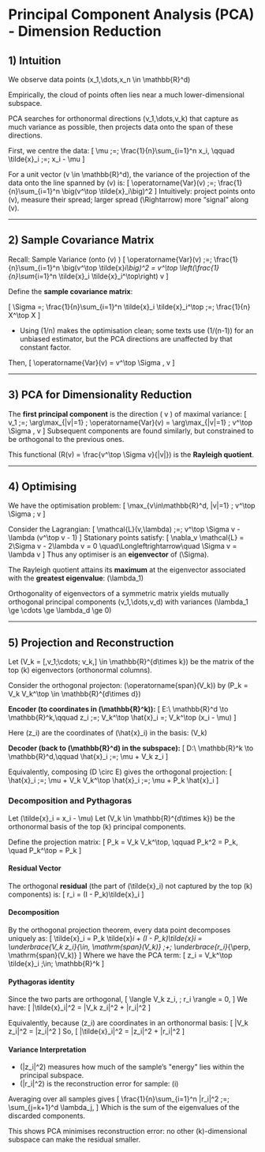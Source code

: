 # Principal Component Analysis (PCA) - Dimension Reduction

## 1) Intuition

We observe data points \(x_1,\dots,x_n \in \mathbb{R}^d\) 

Empirically, the cloud of points often lies near a much lower-dimensional subspace. 

PCA searches for orthonormal directions \(v_1,\dots,v_k\) that capture as much variance as possible, then projects data onto the span of these directions. 

First, we centre the data:
\[
\mu \;=\; \frac{1}{n}\sum_{i=1}^n x_i,
\qquad
\tilde{x}_i \;=\; x_i - \mu
\]

For a unit vector \(v \in \mathbb{R}^d\), the variance of the projection of the data onto the line spanned by \(v\) is:
\[
\operatorname{Var}(v)
\;=\; \frac{1}{n}\sum_{i=1}^n \big(v^\top \tilde{x}_i\big)^2
\]
Intuitively: project points onto \(v\), measure their spread; larger spread \(\Rightarrow\) more “signal” along \(v\).

---

## 2) Sample Covariance Matrix

Recall: Sample Variance (onto \(v\) )
\[
\operatorname{Var}(v)
\;=\; \frac{1}{n}\sum_{i=1}^n \big(v^\top \tilde{x}_i\big)^2 = v^\top \left(\frac{1}{n}\sum_{i=1}^n \tilde{x}_i \tilde{x}_i^\top\right) v
\]

Define the **sample covariance matrix**: 

\[
\Sigma =\; \frac{1}{n}\sum_{i=1}^n \tilde{x}_i \tilde{x}_i^\top
\;=\; \frac{1}{n} X^\top X
\]
- Using \(1/n\) makes the optimisation clean; some texts use \(1/(n-1)\) for an unbiased estimator, but the PCA directions are unaffected by that constant factor. 

Then, 
\[
\operatorname{Var}(v) = v^\top \Sigma \, v
\]

---

## 3) PCA for Dimensionality Reduction

The **first principal component** is the direction \( v \) of maximal variance:
\[
v_1 \;=\; \arg\max_{\|v\|=1} \; \operatorname{Var}(v) = \arg\max_{\|v\|=1} \;  v^\top \Sigma \, v
\]
Subsequent components are found similarly, but constrained to be orthogonal to the previous ones.

This functional \(R(v) = \frac{v^\top \Sigma v}{\|v\|}\) is the **Rayleigh quotient**.

---

## 4) Optimising

We have the optimisation problem: 
\[
\max_{v\in\mathbb{R}^d, \|v\|=1} \; v^\top \Sigma \; v
\]

Consider the Lagrangian:
\[
\mathcal{L}(v,\lambda) \;=\; v^\top \Sigma v - \lambda (v^\top v - 1)
\]
Stationary points satisfy: 
\[
\nabla_v \mathcal{L} = 2\Sigma v - 2\lambda v = 0
\quad\Longleftrightarrow\quad
\Sigma v = \lambda v
\]
Thus any optimiser is an **eigenvector** of \(\Sigma\). 

The Rayleigh quotient attains its **maximum** at the eigenvector associated with the **greatest eigenvalue**: \(\lambda_1\)

Orthogonality of eigenvectors of a symmetric matrix yields mutually orthogonal principal components \(v_1,\dots,v_d\) with variances \(\lambda_1 \ge \cdots \ge \lambda_d \ge 0\)

---

## 5) Projection and Reconstruction

Let \(V_k = [\,v_1\;\cdots\; v_k\,] \in \mathbb{R}^{d\times k}\) be the matrix of the top \(k\) eigenvectors (orthonormal columns).

Consider the orthogonal projecton: \(\operatorname{span}(V_k)\) by \(P_k = V_k V_k^\top \in \mathbb{R}^{d\times d}\)

**Encoder (to coordinates in \(\mathbb{R}^k\)):**
\[
E:\ \mathbb{R}^d \to \mathbb{R}^k,\qquad
z_i \;=\; V_k^\top \hat{x}_i  =\; V_k^\top (x_i - \mu) 
\]

Here \(z_i\) are the coordinates of \(\hat{x}_i\) in the basis: \(V_k\)


**Decoder (back to \(\mathbb{R}^d\) in the subspace):**
\[
D:\ \mathbb{R}^k \to \mathbb{R}^d,\qquad
\hat{x}_i \;=\; \mu + V_k z_i
\]

Equivalently, composing \(D \circ E\) gives the orthogonal projection:
\[
\hat{x}_i \;=\; \mu + V_k V_k^\top \hat{x}_i \;=\; \mu + P_k \hat{x}_i
\]

### Decomposition and Pythagoras

Let \(\tilde{x}_i = x_i - \mu\)
Let \(V_k \in \mathbb{R}^{d\times k}\) be the orthonormal basis of the top \(k\) principal components.  

Define the projection matrix:
\[
P_k = V_k V_k^\top, \qquad P_k^2 = P_k, \quad P_k^\top = P_k
\]

#### Residual Vector
The orthogonal **residual** (the part of \(\tilde{x}_i\) not captured by the top \(k\) components) is:
\[
r_i = (I - P_k)\tilde{x}_i
\]

#### Decomposition
By the orthogonal projection theorem, every data point decomposes uniquely as: 
\[
\tilde{x}_i = P_k \tilde{x}_i + (I - P_k)\tilde{x}_i 
= \underbrace{V_k z_i}_{\in\, \mathrm{span}(V_k)} 
\;+\; 
\underbrace{r_i}_{\perp\, \mathrm{span}(V_k)}
\]
Where we have the PCA term: 
\[
z_i = V_k^\top \tilde{x}_i \;\in\; \mathbb{R}^k
\]


#### Pythagoras identity
Since the two parts are orthogonal,
\[
\langle V_k z_i, \; r_i \rangle = 0,
\]
We have: 
\[
\|\tilde{x}_i\|^2 
= \|V_k z_i\|^2 + \|r_i\|^2
\]

Equivalently, because \(z_i\) are coordinates in an orthonormal basis: 
\[
\|V_k z_i\|^2 = \|z_i\|^2
\]
So, 
\[
\|\tilde{x}_i\|^2 = \|z_i\|^2 + \|r_i\|^2
\]

#### Variance Interpretation
- \(\|z_i\|^2\) measures how much of the sample’s "energy" lies within the principal subspace.  
- \(\|r_i\|^2\) is the reconstruction error for sample: \(i\)  

Averaging over all samples gives
\[
\frac{1}{n}\sum_{i=1}^n \|r_i\|^2 \;=\; \sum_{j=k+1}^d \lambda_j,
\]
Which is the sum of the eigenvalues of the discarded components. 

This shows PCA minimises reconstruction error: no other \(k\)-dimensional subspace can make the residual smaller.
